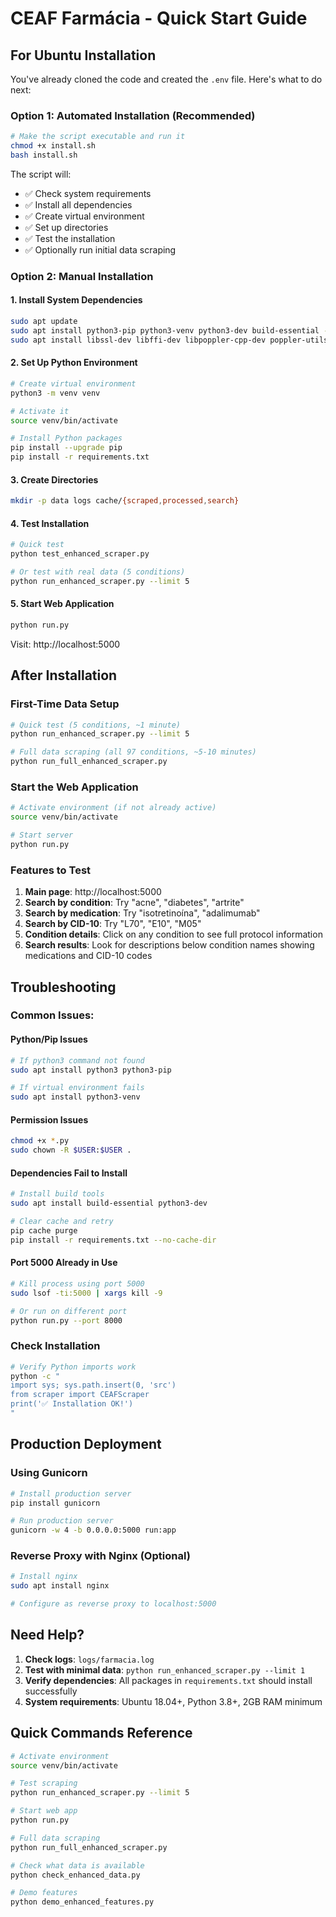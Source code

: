 # CEAF Farmácia - Quick Start Guide

## For Ubuntu Installation

You've already cloned the code and created the `.env` file. Here's what to do next:

### Option 1: Automated Installation (Recommended)
```bash
# Make the script executable and run it
chmod +x install.sh
bash install.sh
```

The script will:
- ✅ Check system requirements
- ✅ Install all dependencies
- ✅ Create virtual environment
- ✅ Set up directories
- ✅ Test the installation
- ✅ Optionally run initial data scraping

### Option 2: Manual Installation

#### 1. Install System Dependencies
```bash
sudo apt update
sudo apt install python3-pip python3-venv python3-dev build-essential -y
sudo apt install libssl-dev libffi-dev libpoppler-cpp-dev poppler-utils -y
```

#### 2. Set Up Python Environment
```bash
# Create virtual environment
python3 -m venv venv

# Activate it
source venv/bin/activate

# Install Python packages
pip install --upgrade pip
pip install -r requirements.txt
```

#### 3. Create Directories
```bash
mkdir -p data logs cache/{scraped,processed,search}
```

#### 4. Test Installation
```bash
# Quick test
python test_enhanced_scraper.py

# Or test with real data (5 conditions)
python run_enhanced_scraper.py --limit 5
```

#### 5. Start Web Application
```bash
python run.py
```

Visit: http://localhost:5000

## After Installation

### First-Time Data Setup
```bash
# Quick test (5 conditions, ~1 minute)
python run_enhanced_scraper.py --limit 5

# Full data scraping (all 97 conditions, ~5-10 minutes)
python run_full_enhanced_scraper.py
```

### Start the Web Application
```bash
# Activate environment (if not already active)
source venv/bin/activate

# Start server
python run.py
```

### Features to Test
1. **Main page**: http://localhost:5000
2. **Search by condition**: Try "acne", "diabetes", "artrite"
3. **Search by medication**: Try "isotretinoína", "adalimumab" 
4. **Search by CID-10**: Try "L70", "E10", "M05"
5. **Condition details**: Click on any condition to see full protocol information
6. **Search results**: Look for descriptions below condition names showing medications and CID-10 codes

## Troubleshooting

### Common Issues:

#### Python/Pip Issues
```bash
# If python3 command not found
sudo apt install python3 python3-pip

# If virtual environment fails
sudo apt install python3-venv
```

#### Permission Issues
```bash
chmod +x *.py
sudo chown -R $USER:$USER .
```

#### Dependencies Fail to Install
```bash
# Install build tools
sudo apt install build-essential python3-dev

# Clear cache and retry
pip cache purge
pip install -r requirements.txt --no-cache-dir
```

#### Port 5000 Already in Use
```bash
# Kill process using port 5000
sudo lsof -ti:5000 | xargs kill -9

# Or run on different port
python run.py --port 8000
```

### Check Installation
```bash
# Verify Python imports work
python -c "
import sys; sys.path.insert(0, 'src')
from scraper import CEAFScraper
print('✅ Installation OK!')
"
```

## Production Deployment

### Using Gunicorn
```bash
# Install production server
pip install gunicorn

# Run production server
gunicorn -w 4 -b 0.0.0.0:5000 run:app
```

### Reverse Proxy with Nginx (Optional)
```bash
# Install nginx
sudo apt install nginx

# Configure as reverse proxy to localhost:5000
```

## Need Help?

1. **Check logs**: `logs/farmacia.log`
2. **Test with minimal data**: `python run_enhanced_scraper.py --limit 1`
3. **Verify dependencies**: All packages in `requirements.txt` should install successfully
4. **System requirements**: Ubuntu 18.04+, Python 3.8+, 2GB RAM minimum

## Quick Commands Reference

```bash
# Activate environment
source venv/bin/activate

# Test scraping
python run_enhanced_scraper.py --limit 5

# Start web app
python run.py

# Full data scraping
python run_full_enhanced_scraper.py

# Check what data is available
python check_enhanced_data.py

# Demo features
python demo_enhanced_features.py
```